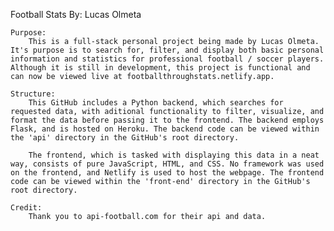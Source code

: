 Football Stats
    By: Lucas Olmeta

    Purpose: 
        This is a full-stack personal project being made by Lucas Olmeta. It's purpose is to search for, filter, and display both basic personal information and statistics for professional football / soccer players. Although it is still in development, this project is functional and can now be viewed live at footballthroughstats.netlify.app. 

    Structure: 
        This GitHub includes a Python backend, which searches for requested data, with aditional functionality to filter, visualize, and format the data before passing it to the frontend. The backend employs Flask, and is hosted on Heroku. The backend code can be viewed within the 'api' directory in the GitHub's root directory. 
    
        The frontend, which is tasked with displaying this data in a neat way, consists of pure JavaScript, HTML, and CSS. No framework was used on the frontend, and Netlify is used to host the webpage. The frontend code can be viewed within the 'front-end' directory in the GitHub's root directory.

    Credit: 
        Thank you to api-football.com for their api and data.